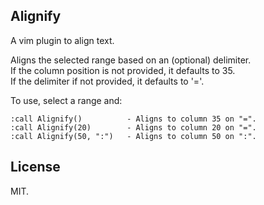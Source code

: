 Alignify
--------
A vim plugin to align text.

Aligns the selected range based on an (optional) delimiter.  
If the column position is not provided, it defaults to 35.  
If the delimiter if not provided, it defaults to '='.  

To use, select a range and:
```
:call Alignify()          - Aligns to column 35 on "=".
:call Alignify(20)        - Aligns to column 20 on "=".
:call Alignify(50, ":")   - Aligns to column 50 on ":".
```


License
-------
MIT.
